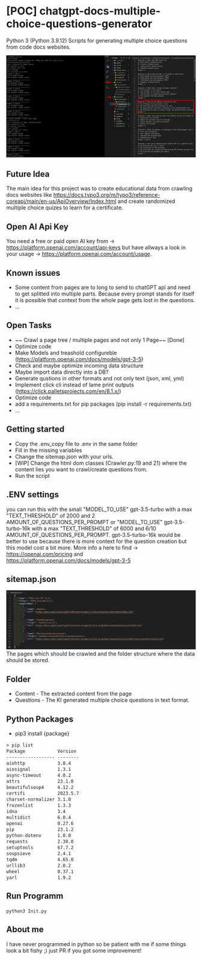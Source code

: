# [POC] chatgpt-docs-multiple-choice-questions-generator
Python 3 (Python 3.9.12) Scripts for generating multiple choice questions from code docs websites.

![Script showcase](Assets/img-1.png)

## Future Idea
The main idea for this project was to create educational data from crawling docs websites like https://docs.typo3.org/m/typo3/reference-coreapi/main/en-us/ApiOverview/Index.html and create randomized multiple choice quizes to learn for a certificate.

## Open AI Api Key
You need a free or paid open AI key from -> https://platform.openai.com/account/api-keys but have allways a look in your usage -> https://platform.openai.com/account/usage.

## Known issues
- Some content from pages are to long to send to chatGPT api and need to get splitted into multiple parts. Because every prompt stands for itself it is possible that context from the whole page gets lost in the questions.
- ...

## Open Tasks
- ~~ Crawl a page tree / multiple pages and not only 1 Page~~ [Done]
- Optimize code
- Make Models and treashold configureble (https://platform.openai.com/docs/models/gpt-3-5)
- Check and maybe optimize incoming data structure
- Maybe import data directly into a DB?
- Generate qustions in other formats and not only text (json, xml, yml)
- Implement click cli instead of lame print outputs (https://click.palletsprojects.com/en/8.1.x/)
- Optimize code
- add a requirements.txt for pip packages (pip install -r requirements.txt)
- ... 

## Getting started
- Copy the .env_copy file to .env in the same folder
- Fill in the missing variables
- Change the sitemap.json with your urls.
- [WIP] Change the html dom classes (Crawler.py:19 and 21) where the content lies you want to crawl/create questions from. 
- Run the script

## .ENV settings
you can run this with the small "MODEL_TO_USE" gpt-3.5-turbo with a max "TEXT_THRESHOLD" of 2000 and 2 AMOUNT_OF_QUESTIONS_PER_PROMPT or "MODEL_TO_USE" gpt-3.5-turbo-16k with a max "TEXT_THRESHOLD" of 6000 and 6/10 AMOUNT_OF_QUESTIONS_PER_PROMPT. gpt-3.5-turbo-16k would be better to use because there is more context for the question creation but this model cost a bit more. More info a here to find ->  https://openai.com/pricing and https://platform.openai.com/docs/models/gpt-3-5

## sitemap.json
![Sitemap configuration](Assets/img-2.png)
The pages which should be crawled and the folder structure where the data should be stored.

## Folder
- Content - The extracted content from the page
- Questions - The KI generated multiple choice questions in text format.

## Python Packages 

- pip3 install {package}

````
> pip list
Package            Version
------------------ --------
aiohttp            3.8.4
aiosignal          1.3.1
async-timeout      4.0.2
attrs              23.1.0
beautifulsoup4     4.12.2
certifi            2023.5.7
charset-normalizer 3.1.0
frozenlist         1.3.3
idna               3.4
multidict          6.0.4
openai             0.27.6
pip                23.1.2
python-dotenv      1.0.0
requests           2.30.0
setuptools         67.7.2
soupsieve          2.4.1
tqdm               4.65.0
urllib3            2.0.2
wheel              0.37.1
yarl               1.9.2

````

## Run Programm

`` python3 Init.py ``

## About me
I have never programmed in python so be patient with me if some things look a bit fishy ;) just PR if you got some improvement!

